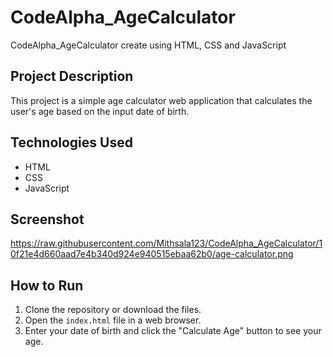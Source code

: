# CodeAlpha_AgeCalculator
CodeAlpha_AgeCalculator create using HTML, CSS and JavaScript

## Project Description
This project is a simple age calculator web application that calculates the user's age based on the input date of birth.

## Technologies Used
- HTML
- CSS
- JavaScript

## Screenshot
https://raw.githubusercontent.com/Mithsala123/CodeAlpha_AgeCalculator/10f21e4d660aad7e4b340d924e940515ebaa62b0/age-calculator.png

## How to Run
1. Clone the repository or download the files.
2. Open the `index.html` file in a web browser.
3. Enter your date of birth and click the "Calculate Age" button to see your age.
